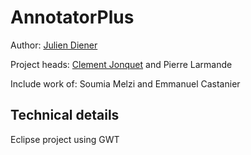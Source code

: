 AnnotatorPlus
=============


Author: [Julien Diener](https://github.com/julien-diener)

Project heads: [Clement Jonquet](https://github.com/jonquet) and Pierre Larmande

Include work of: Soumia Melzi and Emmanuel Castanier


Technical details
-----------------

Eclipse project using GWT